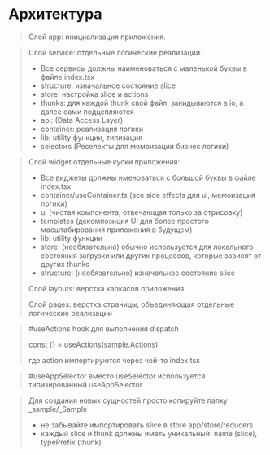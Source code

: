 # Архитектура

>Слой app: инициализация приложения.

>Слой service: отдельные логические реализации.
>+ Все сервисы должны наименоваться с маленькой буквы в файле index.tsx 
>+ structure: изначальное состояние slice
>+ store: настройка slice и actions
>+ thunks: для каждой thunk свой файл, закидываются в io, а далее сами подцепляются
>+ api: (Data Access Layer)
>+ container: реализация логики
>+ lib: utility функции, типизация
>+ selectors (Реселекты для мемоизации бизнес логики)

>Слой widget отдельные куски приложения:
>+ Все виджеты должны именоваться с большой буквы в файле index.tsx
>+ container/useContainer.ts (все side effects для ui, мемоизация логики)
>+ ui (чистая компонента, отвечающая только за отрисовку)
>+ templates (декомпозиция UI для более простого масштабирования приложения в будущем)
>+ lib: utility функции
>+ store: (необязательно) обычно используется для локального состояния загрузки или других процессов, которые зависят от других thunks
>+ structure: (необязательно) изначальное состояние slice
>
>
>Слой layouts: верстка каркасов приложения
>
>Слой pages: верстка страницы, объединяющая отдельные логические реализации

> #useActions
> hook для выполнения dispatch
> 
> const {} = useActions(sample.Actions)
> 
> где action импортируются через чей-то index.tsx

> #useAppSelector
> вместо useSelector используется типизированный useAppSelector

> Для создания новых сущностей просто копируйте папку _sample/_Sample
> 
>+ не забывайте импортировать slice в store app/store/reducers
>+ каждый slice и thunk должны иметь уникальный: name (slice), typePrefix (thunk)